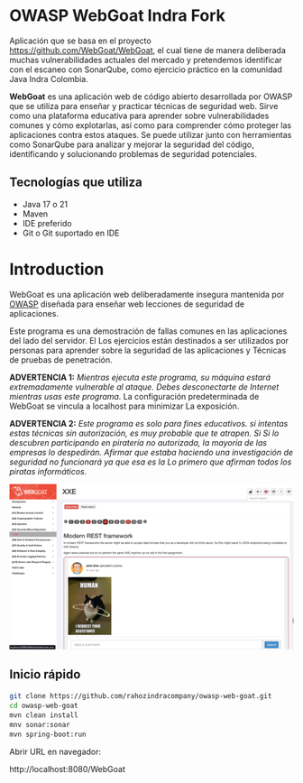 # OWASP WebGoat Indra Fork 

Aplicación que se basa en el proyecto https://github.com/WebGoat/WebGoat, el cual tiene de manera deliberada muchas vulnerabilidades actuales del mercado y pretendemos identificar con el escaneo con SonarQube, como ejercicio práctico en la comunidad Java Indra Colombia.

**WebGoat** es una aplicación web de código abierto desarrollada por OWASP que se utiliza para enseñar y practicar técnicas de seguridad web. Sirve como una plataforma educativa para aprender sobre vulnerabilidades comunes y cómo explotarlas, así como para comprender cómo proteger las aplicaciones contra estos ataques. Se puede utilizar junto con herramientas como SonarQube para analizar y mejorar la seguridad del código, identificando y solucionando problemas de seguridad potenciales.

## Tecnologías que utiliza
- Java 17 o 21
- Maven
- IDE preferido
- Git o Git suportado en IDE

# Introduction

WebGoat es una aplicación web deliberadamente insegura mantenida por [OWASP](http://www.owasp.org/) diseñada para enseñar web
lecciones de seguridad de aplicaciones.

Este programa es una demostración de fallas comunes en las aplicaciones del lado del servidor. El
Los ejercicios están destinados a ser utilizados por personas para aprender sobre la seguridad de las aplicaciones y
Técnicas de pruebas de penetración.

**ADVERTENCIA 1:** *Mientras ejecuta este programa, su máquina estará extremadamente
vulnerable al ataque. Debes desconectarte de Internet mientras usas
este programa.* La configuración predeterminada de WebGoat se vincula a localhost para minimizar
La exposición.

**ADVERTENCIA 2:** *Este programa es solo para fines educativos. si intentas
estas técnicas sin autorización, es muy probable que te atrapen. Si
Si lo descubren participando en piratería no autorizada, la mayoría de las empresas lo despedirán.
Afirmar que estaba haciendo una investigación de seguridad no funcionará ya que esa es la
Lo primero que afirman todos los piratas informáticos.*

![WebGoat](docs/images/webgoat.png)


## Inicio rápido

```bash
git clone https://github.com/rahozindracompany/owasp-web-goat.git
cd owasp-web-goat
mvn clean install
mnv sonar:sonar
mvn spring-boot:run
```
Abrir URL en navegador:

 http://localhost:8080/WebGoat